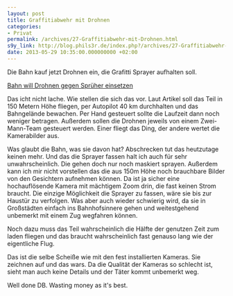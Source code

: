 ```yaml
---
layout: post
title: Graffitiabwehr mit Drohnen
categories:
- Privat
permalink: /archives/27-Graffitiabwehr-mit-Drohnen.html
s9y_link: http://blog.phils3r.de/index.php?/archives/27-Graffitiabwehr-mit-Drohnen.html
date: 2013-05-29 10:35:00.000000000 +02:00
---
```

Die Bahn kauf jetzt Drohnen ein, die Grafitti Sprayer aufhalten soll. 

[ Bahn will Drohnen gegen Sprüher einsetzen](http://www.manager-magazin.de/unternehmen/artikel/0,2828,901967,00.html)

Das icht nicht lache. Wie stellen die sich das vor. Laut Artikel soll das Teil in 150 Metern Höhe fliegen, per Autopilot 40 km durchhalten und das Bahngelände bewachen. Per Hand gesteuert sollte die Laufzeit dann noch weniger betragen. Außerdem sollen die  Drohnen jeweils von einem Zwei-Mann-Team gesteuert werden. Einer fliegt das Ding, der andere wertet die Kamerabilder aus.

Was glaubt die Bahn, was sie davon hat? Abschrecken tut das heutzutage keinen mehr. Und das die Sprayer fassen halt ich auch für sehr unwahrscheinlich. Die gehen doch nur noch maskiert sprayen. Außerdem kann ich mir nicht vorstellen das die aus 150m Höhe noch brauchbare Bilder von den Gesichtern aufnehmen können. Da ist ja sicher eine hochauflösende Kamera mit mächtigem Zoom drin, die fast keinen Strom braucht.
Die einzige Möglichkeit die Sprayer zu fassen, wäre sie bis zur Haustür zu verfolgen. Was aber auch wieder schwierig wird, da sie in Großstädten einfach ins Bahnhofsinnere gehen und weitestgehend unbemerkt mit einem Zug wegfahren können.

Noch dazu muss das Teil wahrscheinlich die Hälfte der genutzen Zeit zum laden fliegen und das braucht wahrscheinlich fast genauso lang wie der eigentliche Flug.

Das ist die selbe Scheiße wie mit den fest installierten Kameras. Sie zeichnen auf und das wars. Da die Qualität der Kameras so schlecht ist, sieht man auch keine Details und der Täter kommt unbemerkt weg.

Well done DB. Wasting money as it's best.
